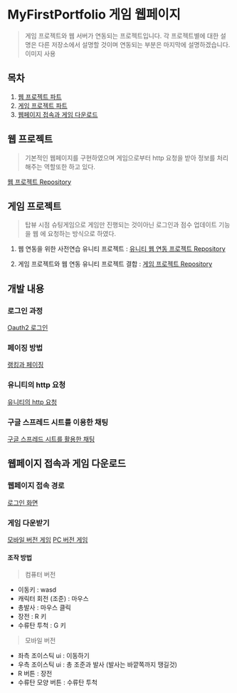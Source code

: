# MyFirstPortfolio 게임 웹페이지
> 게임 프로젝트와 웹 서버가 연동되는 프로젝트입니다.
> 각 프로젝트별에 대한 설명은 다른 저장소에서 설명할 것이며
> 연동되는 부분은 마지막에 설명하겠습니다.
이미지 사용
## 목차
1. [웹 프로젝트 파트](#웹-프로젝트)
2. [게임 프로젝트 파트](#게임-프로젝트)
3. [웹페이지 접속과 게임 다운로드](#웹페이지-접속과-게임-다운로드)

## 웹 프로젝트
> 기본적인 웹페이지를 구현하였으며
> 게임으로부터 http 요청을 받아
> 정보를 처리해주는 역할또한 하고 있다.


[웹 프로젝트 Repository](https://github.com/fpsgo7/GameWebPageProject)  
## 게임 프로젝트
> 탑뷰 시점 슈팅게임으로 게임만 진행되는 것이아닌
> 로그인과 점수 업데이트 기능을 웹 에 요청하는 방식으로
> 하였다.
1. 웹 연동을 위한 사전연습 유니티 프로젝트 : [유니티 웹 연동 프로젝트 Repository](https://github.com/fpsgo7/GameWebPageProject_NoneGamePart)


2. 게임 프로젝트와 웹 연동 유니티 프로젝트 결합 :
  [게임 프로젝트 Repository](https://github.com/fpsgo7/GameWebPageProject_GamePartSingle)
## 개발 내용
### 로그인 과정
[Oauth2 로그인](https://enchanting-nightshade-057.notion.site/Oauth2-4a68b296430f4a3fa4fd22ebcd654726)
### 페이징 방법
[랭킹과 페이징](https://enchanting-nightshade-057.notion.site/27796d7b9ed14284940ccd57230aed7f?pvs=4)
### 유니티의 http 요청
[유니티의 http 요청](https://enchanting-nightshade-057.notion.site/a1304ef12e164ac0a6fd88dee8bc9e6b?pvs=4)
### 구글 스프레드 시트를 이용한 채팅
[구글 스프레드 시트를 활용한 채팅](https://enchanting-nightshade-057.notion.site/c02ab479121a48f187da4f5d7cacf135?pvs=4)

## 웹페이지 접속과 게임 다운로드
### 웹페이지 접속 경로
[로그인 화면](http://13.124.66.204:8080/login
)

### 게임 다운받기 
[모바일 버전 게임](https://drive.google.com/file/d/1nkv374ojaVXYeqas9SlpDXQnBzTB8FAV/view?usp=drive_link)
[PC 버전 게임](https://drive.google.com/file/d/1xRQ-_ATfpT2Qnw5hL5Yv0ndLpifQo6fW/view?usp=drive_link)
#### 조작 방법
> 컴퓨터 버전
- 이동키 : wasd
- 캐릭터 회전 (조준) : 마우스
- 총발사 : 마우스 클릭
- 장전 : R 키
- 수류탄 투척 : G 키
> 모바일 버전
- 좌측 조이스틱 ui : 이동하기
- 우측 조이스틱 ui : 총 조준과 발사 (발사는 바깥쪽까지 땡길것)
- R 버튼 : 장전
- 수류탄 모양 버튼 : 수류탄 투척
  

